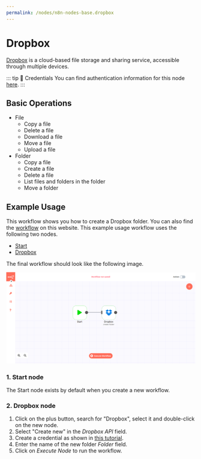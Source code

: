 ```yaml
---
permalink: /nodes/n8n-nodes-base.dropbox
---
```


# Dropbox

[Dropbox](https://dropbox.com) is a cloud-based file storage and sharing service, accessible through multiple devices.

::: tip 🔑 Credentials
You can find authentication information for this node [here](../../../credentials/Dropbox/README.md).
:::

## Basic Operations

- File
	- Copy a file
	- Delete a file
	- Download a file
	- Move a file
	- Upload a file
- Folder
	- Copy a file
	- Create a file
	- Delete a file
	- List files and folders in the folder
	- Move a folder

## Example Usage

This workflow shows you how to create a Dropbox folder. You can also find the [workflow](https://n8n.io/workflows/439) on this website. This example usage workflow uses the following two nodes.
- [Start](../../core-nodes/Start)
- [Dropbox]()

The final workflow should look like the following image.

![A workflow with the Dropbox node](./workflow.png)

### 1. Start node

The Start node exists by default when you create a new workflow.

### 2. Dropbox node

1. Click on the plus button, search for "Dropbox", select it and double-click on the new node.
2. Select "Create new" in the *Dropbox API* field.
3. Create a credential as shown in [this tutorial](../../../credentials/Dropbox/).
4. Enter the name of the new folder *Folder* field.
5. Click on *Execute Node* to run the workflow.

